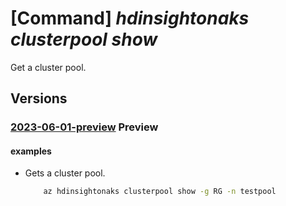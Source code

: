 # [Command] _hdinsightonaks clusterpool show_

Get a cluster pool.

## Versions

### [2023-06-01-preview](/Resources/mgmt-plane/L3N1YnNjcmlwdGlvbnMve30vcmVzb3VyY2Vncm91cHMve30vcHJvdmlkZXJzL21pY3Jvc29mdC5oZGluc2lnaHQvY2x1c3RlcnBvb2xzL3t9/2023-06-01-preview.xml) **Preview**

<!-- mgmt-plane /subscriptions/{}/resourcegroups/{}/providers/microsoft.hdinsight/clusterpools/{} 2023-06-01-preview -->

#### examples

- Gets a cluster pool.
    ```bash
        az hdinsightonaks clusterpool show -g RG -n testpool
    ```
